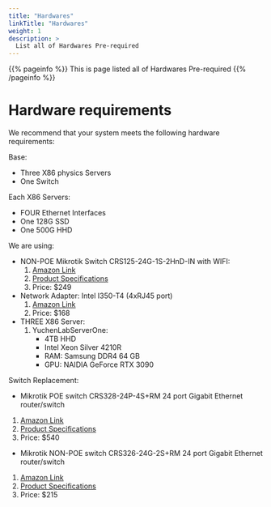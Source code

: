 ```yaml
---
title: "Hardwares"
linkTitle: "Hardwares"
weight: 1
description: >
  List all of Hardwares Pre-required
---
```


{{% pageinfo %}}
This is page listed all of Hardwares Pre-required
{{% /pageinfo %}}

# Hardware requirements
We recommend that your system meets the following hardware requirements:

Base:
+ Three X86 physics Servers
+ One Switch

Each X86 Servers:
+ FOUR Ethernet Interfaces
+ One 128G SSD
+ One 500G HHD

We are using:

+ NON-POE Mikrotik Switch CRS125-24G-1S-2HnD-IN with WIFI:  
	1. [Amazon Link](https://www.amazon.com/Mikrotik-CRS125-24G-1S-2HnD-Switch-2-4GHz-Antennas/dp/B084382SZY/ref=sr_1_3?crid=2WTIHVC5PJFMB&keywords=CRS125-24G-1S-2HnD-IN&qid=1671742018&s=electronics&sprefix=crs125-24g-1s-2hnd-in%2Celectronics%2C206&sr=1-3)
	2. [Product Specifications](https://mikrotik.com/product/CRS125-24G-1S-2HnD-IN)
	3. Price: $249
+ Network Adapter: Intel I350-T4 (4xRJ45 port)
	1. [Amazon Link](https://www.amazon.com/1-25G-Gigabit-Network-Card-PCI/dp/B01MXJA7M8/ref=sr_1_2_sspa?crid=11D4743A6AL6A&keywords=intel+i350&qid=1671742426&s=electronics&sprefix=intel+i350%2Celectronics%2C100&sr=1-2-spons&psc=1&spLa=ZW5jcnlwdGVkUXVhbGlmaWVyPUFSRTFBRkw4TUdQNUgmZW5jcnlwdGVkSWQ9QTAzOTY3MDQyTTlXWkFSWDlKUzIwJmVuY3J5cHRlZEFkSWQ9QTAxNTEwMjQxWDIxUlpPOElFR1E3JndpZGdldE5hbWU9c3BfYXRmJmFjdGlvbj1jbGlja1JlZGlyZWN0JmRvTm90TG9nQ2xpY2s9dHJ1ZQ==)
	2. Price: $168
+ THREE X86 Server:
	1. YuchenLabServerOne:
		+ 4TB HHD
		+ Intel Xeon Silver 4210R
		+ RAM: Samsung DDR4 64 GB
		+ GPU: NAIDIA GeForce RTX 3090


Switch Replacement:
+ Mikrotik POE switch CRS328-24P-4S+RM 24 port Gigabit Ethernet router/switch
1. [Amazon Link](https://www.amazon.com/Mikrotik-CRS328-24P-4S-RM-Ethernet-rackmount/dp/B07C657P7Q/ref=asc_df_B07C657P7Q/?tag=hyprod-20&linkCode=df0&hvadid=309807187084&hvpos=&hvnetw=g&hvrand=2525653589852471086&hvpone=&hvptwo=&hvqmt=&hvdev=c&hvdvcmdl=&hvlocint=&hvlocphy=9009732&hvtargid=pla-643820699447&psc=1)
2. [Product Specifications](https://mikrotik.com/product/crs328_24p_4s_rm)
3. Price: $540
+ Mikrotik NON-POE switch CRS326-24G-2S+RM 24 port Gigabit Ethernet router/switch
1. [Amazon Link](https://www.amazon.com/Mikrotik-CRS326-24G-2S-RM-326-24G-2S-rackmount/dp/B0747TBTDX/ref=psdc_281414_t2_B07C657P7Q)
2. [Product Specifications](https://mikrotik.com/product/CRS326-24G-2SplusRM)
3. Price: $215
